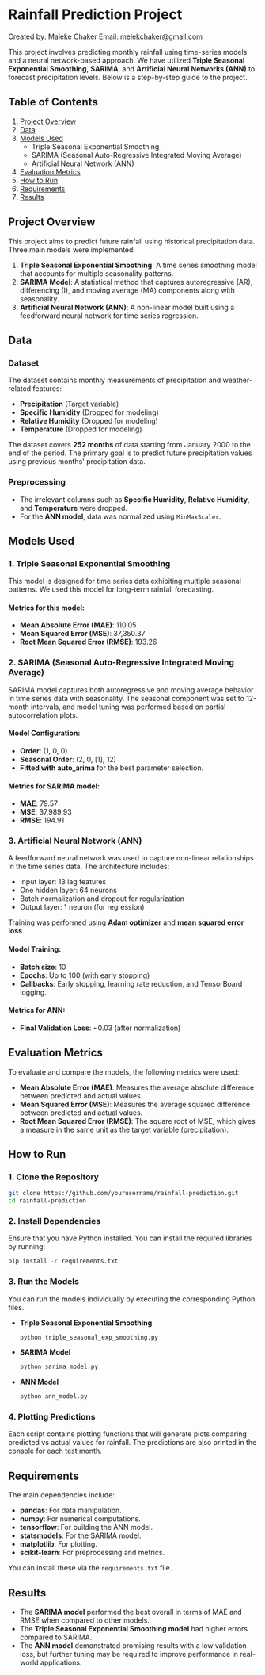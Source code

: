 # Rainfall Prediction Project
Created by: Maleke Chaker
Email: melekchaker@gmail.com 

This project involves predicting monthly rainfall using time-series models and a neural network-based approach. We have utilized **Triple Seasonal Exponential Smoothing**, **SARIMA**, and **Artificial Neural Networks (ANN)** to forecast precipitation levels. Below is a step-by-step guide to the project.

## Table of Contents
1. [Project Overview](#project-overview)
2. [Data](#data)
3. [Models Used](#models-used)
   - Triple Seasonal Exponential Smoothing
   - SARIMA (Seasonal Auto-Regressive Integrated Moving Average)
   - Artificial Neural Network (ANN)
4. [Evaluation Metrics](#evaluation-metrics)
5. [How to Run](#how-to-run)
6. [Requirements](#requirements)
7. [Results](#results)

## Project Overview

This project aims to predict future rainfall using historical precipitation data. Three main models were implemented:
1. **Triple Seasonal Exponential Smoothing**: A time series smoothing model that accounts for multiple seasonality patterns.
2. **SARIMA Model**: A statistical method that captures autoregressive (AR), differencing (I), and moving average (MA) components along with seasonality.
3. **Artificial Neural Network (ANN)**: A non-linear model built using a feedforward neural network for time series regression.

## Data

### Dataset
The dataset contains monthly measurements of precipitation and weather-related features:
- **Precipitation** (Target variable)
- **Specific Humidity** (Dropped for modeling)
- **Relative Humidity** (Dropped for modeling)
- **Temperature** (Dropped for modeling)

The dataset covers **252 months** of data starting from January 2000 to the end of the period. The primary goal is to predict future precipitation values using previous months' precipitation data.

### Preprocessing
- The irrelevant columns such as **Specific Humidity**, **Relative Humidity**, and **Temperature** were dropped.
- For the **ANN model**, data was normalized using `MinMaxScaler`.

## Models Used

### 1. Triple Seasonal Exponential Smoothing
This model is designed for time series data exhibiting multiple seasonal patterns. We used this model for long-term rainfall forecasting.

#### Metrics for this model:
- **Mean Absolute Error (MAE)**: 110.05
- **Mean Squared Error (MSE)**: 37,350.37
- **Root Mean Squared Error (RMSE)**: 193.26

### 2. SARIMA (Seasonal Auto-Regressive Integrated Moving Average)
SARIMA model captures both autoregressive and moving average behavior in time series data with seasonality. The seasonal component was set to 12-month intervals, and model tuning was performed based on partial autocorrelation plots.

#### Model Configuration:
- **Order**: (1, 0, 0)
- **Seasonal Order**: (2, 0, [1], 12)
- **Fitted with auto_arima** for the best parameter selection.

#### Metrics for SARIMA model:
- **MAE**: 79.57
- **MSE**: 37,989.93
- **RMSE**: 194.91

### 3. Artificial Neural Network (ANN)
A feedforward neural network was used to capture non-linear relationships in the time series data. The architecture includes:
- Input layer: 13 lag features
- One hidden layer: 64 neurons
- Batch normalization and dropout for regularization
- Output layer: 1 neuron (for regression)

Training was performed using **Adam optimizer** and **mean squared error loss**.

#### Model Training:
- **Batch size**: 10
- **Epochs**: Up to 100 (with early stopping)
- **Callbacks**: Early stopping, learning rate reduction, and TensorBoard logging.

#### Metrics for ANN:
- **Final Validation Loss**: ~0.03 (after normalization)

## Evaluation Metrics

To evaluate and compare the models, the following metrics were used:

- **Mean Absolute Error (MAE)**: Measures the average absolute difference between predicted and actual values.
- **Mean Squared Error (MSE)**: Measures the average squared difference between predicted and actual values.
- **Root Mean Squared Error (RMSE)**: The square root of MSE, which gives a measure in the same unit as the target variable (precipitation).

## How to Run

### 1. Clone the Repository
```bash
git clone https://github.com/yourusername/rainfall-prediction.git
cd rainfall-prediction
```

### 2. Install Dependencies
Ensure that you have Python installed. You can install the required libraries by running:
```bash
pip install -r requirements.txt
```

### 3. Run the Models
You can run the models individually by executing the corresponding Python files.

- **Triple Seasonal Exponential Smoothing**
  ```bash
  python triple_seasonal_exp_smoothing.py
  ```

- **SARIMA Model**
  ```bash
  python sarima_model.py
  ```

- **ANN Model**
  ```bash
  python ann_model.py
  ```

### 4. Plotting Predictions
Each script contains plotting functions that will generate plots comparing predicted vs actual values for rainfall. The predictions are also printed in the console for each test month.

## Requirements

The main dependencies include:
- **pandas**: For data manipulation.
- **numpy**: For numerical computations.
- **tensorflow**: For building the ANN model.
- **statsmodels**: For the SARIMA model.
- **matplotlib**: For plotting.
- **scikit-learn**: For preprocessing and metrics.

You can install these via the `requirements.txt` file.

## Results

- The **SARIMA model** performed the best overall in terms of MAE and RMSE when compared to other models.
- The **Triple Seasonal Exponential Smoothing model** had higher errors compared to SARIMA.
- The **ANN model** demonstrated promising results with a low validation loss, but further tuning may be required to improve performance in real-world applications.

